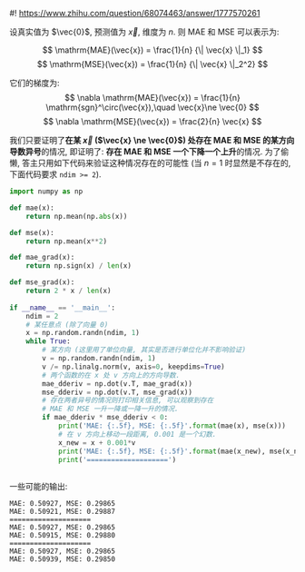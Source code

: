 #! https://www.zhihu.com/question/68074463/answer/1777570261


[comment]: <> (Answer URL: https://www.zhihu.com/question/68074463/answer/1777570261)
[comment]: <> "Question Title: 请问MAE和MSE的关系，会出现反相关的现象吗，也就是一个下降，一个上升？"
[comment]: <> (Author Name: 采石工)

设真实值为 $\vec{0}$, 预测值为 $\vec{x}$, 维度为 $n$. 则 MAE 和 MSE 可以表示为:

$$ \mathrm{MAE}(\vec{x}) = \frac{1}{n} {\| \vec{x} \|_1}  $$
$$ \mathrm{MSE}(\vec{x}) = \frac{1}{n} {\| \vec{x} \|_2^2} $$

它们的梯度为:
$$ \nabla \mathrm{MAE}(\vec{x}) = \frac{1}{n} \mathrm{sgn}^\circ(\vec{x}),\quad \vec{x}\ne \vec{0} $$
$$ \nabla \mathrm{MSE}(\vec{x}) = \frac{2}{n} \vec{x}  $$

我们只要证明了**在某 $\vec{x}$ ($\vec{x} \ne \vec{0}$) 处存在 MAE 和 MSE 的某方向导数异号**的情况, 即证明了: **存在 MAE 和 MSE 一个下降一个上升**的情况. 为了偷懒, 答主只用如下代码来验证这种情况存在的可能性 (当 $n = 1$ 时显然是不存在的, 下面代码要求 `ndim >= 2`).

```python
import numpy as np

def mae(x):
    return np.mean(np.abs(x))

def mse(x):
    return np.mean(x**2)

def mae_grad(x):
    return np.sign(x) / len(x)

def mse_grad(x):
    return 2 * x / len(x)
    
if __name__ == '__main__':
    ndim = 2
    # 某任意点 (除了向量 0)
    x = np.random.randn(ndim, 1)
    while True:
        # 某方向 (这里用了单位向量, 其实是否进行单位化并不影响验证)
        v = np.random.randn(ndim, 1)
        v /= np.linalg.norm(v, axis=0, keepdims=True)
        # 两个函数的在 x 处 v 方向上的方向导数.
        mae_dderiv = np.dot(v.T, mae_grad(x))
        mse_dderiv = np.dot(v.T, mse_grad(x))
        # 存在两者异号的情况则打印相关信息, 可以观察到存在 
        # MAE 和 MSE 一升一降或一降一升的情况. 
        if mae_dderiv * mse_dderiv < 0:
            print('MAE: {:.5f}, MSE: {:.5f}'.format(mae(x), mse(x)))
            # 在 v 方向上移动一段距离, 0.001 是一个幻数.
            x_new = x + 0.001*v
            print('MAE: {:.5f}, MSE: {:.5f}'.format(mae(x_new), mse(x_new)))
            print('====================')
            
```
一些可能的输出:
```
MAE: 0.50927, MSE: 0.29865
MAE: 0.50921, MSE: 0.29887
====================
MAE: 0.50927, MSE: 0.29865
MAE: 0.50915, MSE: 0.29880
====================
MAE: 0.50927, MSE: 0.29865
MAE: 0.50939, MSE: 0.29850
```
